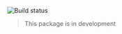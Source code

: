 ![Build status](https://github.com/FullStackAppCo/laravel-windicator/actions/workflows/tests.yml/badge.svg?branch=main)

> This package is in development
